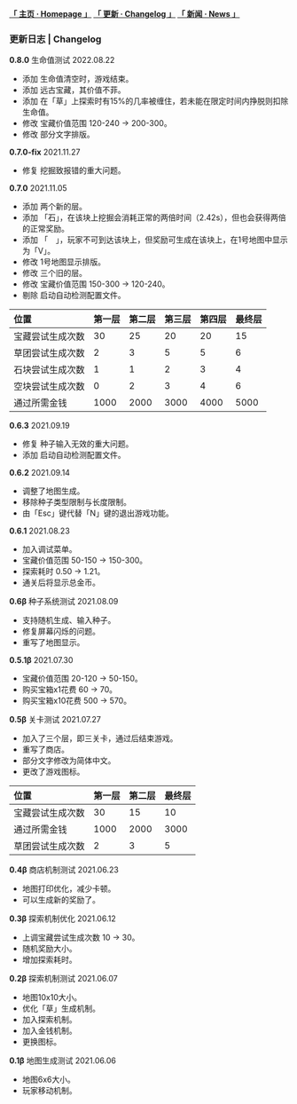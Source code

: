**[「 主页 · Homepage 」](https://orxnre.github.io/) [「 更新 · Changelog 」](https://orxnre.github.io/c) [「 新闻 · News 」](https://orxnre.github.io/n)**

### 更新日志 | Changelog
**0.8.0** 生命值测试 2022.08.22
* 添加 生命值清空时，游戏结束。
* 添加 远古宝藏，其价值不菲。
* 添加 在「草」上探索时有15%的几率被缠住，若未能在限定时间内挣脱则扣除生命值。
* 修改 宝藏价值范围 120-240 → 200-300。
* 修改 部分文字排版。

**0.7.0-fix** 2021.11.27
* 修复 挖掘致报错的重大问题。

**0.7.0** 2021.11.05
* 添加 两个新的层。
* 添加 「石」，在该块上挖掘会消耗正常的两倍时间（2.42s），但也会获得两倍的正常奖励。
* 添加 「　」，玩家不可到达该块上，但奖励可生成在该块上，在1号地图中显示为「V」。
* 修改 1号地图显示排版。
* 修改 三个旧的层。
* 修改 宝藏价值范围 150-300 → 120-240。
* 剔除 启动自动检测配置文件。

| 位置  | 第一层  | 第二层  | 第三层  | 第四层  | 最终层  |
| :------------ | :------------ | :------------ | :------------ | :------------ | :------------ |
| 宝藏尝试生成次数  | 30  | 25  | 20  | 20  | 15  |
| 草团尝试生成次数  | 2  | 3  | 5  | 5  | 6  |
| 石块尝试生成次数  | 1  | 1  | 2  | 3  | 4  |
| 空块尝试生成次数  | 0  | 2  | 3  | 4  | 6  |
| 通过所需金钱  | 1000  | 2000  | 3000  | 4000  | 5000  |

**0.6.3** 2021.09.19
* 修复 种子输入无效的重大问题。
* 添加 启动自动检测配置文件。

**0.6.2** 2021.09.14 
* 调整了地图生成。
* 移除种子类型限制与长度限制。
* 由「Esc」键代替「N」键的退出游戏功能。

**0.6.1** 2021.08.23
* 加入调试菜单。
* 宝藏价值范围 50-150 → 150-300。
* 探索耗时 0.50 → 1.21。
* 通关后将显示总金币。

**0.6β** 种子系统测试 2021.08.09
* 支持随机生成、输入种子。
* 修复屏幕闪烁的问题。
* 重写了地图显示。

**0.5.1β** 2021.07.30
* 宝藏价值范围 20-120 → 50-150。
* 购买宝箱x1花费 60 → 70。
* 购买宝箱x10花费 500 → 570。

**0.5β** 关卡测试 2021.07.27
* 加入了三个层，即三关卡，通过后结束游戏。
* 重写了商店。
* 部分文字修改为简体中文。
* 更改了游戏图标。

| 位置  | 第一层  | 第二层  | 最终层  |
| :------------ | :------------ | :------------ | :------------ |
| 宝藏尝试生成次数  | 30  | 15  | 10  |
| 通过所需金钱  | 1000  | 2000  | 3000  |
| 草团尝试生成次数  | 2  | 3  | 5  |

**0.4β** 商店机制测试 2021.06.23
* 地图打印优化，减少卡顿。
* 可以生成新的奖励了。

**0.3β** 探索机制优化 2021.06.12
* 上调宝藏尝试生成次数 10 → 30。
* 随机奖励大小。
* 增加探索耗时。

**0.2β** 探索机制测试 2021.06.07
* 地图10x10大小。
* 优化「草」生成机制。
* 加入探索机制。
* 加入金钱机制。
* 更换图标。

**0.1β** 地图生成测试 2021.06.06
* 地图6x6大小。
* 玩家移动机制。
